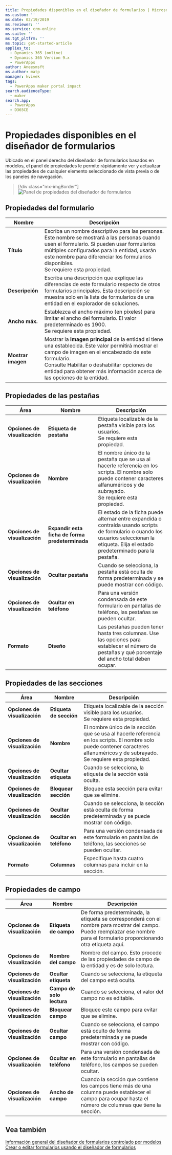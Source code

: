 ```yaml
---
title: Propiedades disponibles en el diseñador de formularios | MicrosoftDocs
ms.custom: ''
ms.date: 02/19/2019
ms.reviewer: ''
ms.service: crm-online
ms.suite: ''
ms.tgt_pltfrm: ''
ms.topic: get-started-article
applies_to:
  - Dynamics 365 (online)
  - Dynamics 365 Version 9.x
  - PowerApps
author: Aneesmsft
ms.author: matp
manager: kvivek
tags:
  - PowerApps maker portal impact
search.audienceType:
  - maker
search.app:
  - PowerApps
  - D365CE
---
```


# <a name="properties-available-in-the-form-designer"></a>Propiedades disponibles en el diseñador de formularios

Ubicado en el panel derecho del diseñador de formularios basados en modelos, el panel de propiedades le permite rápidamente ver y actualizar las propiedades de cualquier elemento seleccionado de vista previa o de los paneles de navegación. 

> [!div class="mx-imgBorder"] 
> ![](media/form-designer-property-pane.png "Panel de propiedades del diseñador de formularios")

## <a name="form-properties"></a>Propiedades del formulario


|Nombre  |Descripción  |
|---------|---------|
|**Título**     | Escriba un nombre descriptivo para las personas. Este nombre se mostrará a las personas cuando usen el formulario. Si pueden usar formularios múltiples configurados para la entidad, usarán este nombre para diferenciar los formularios disponibles. <br /> Se requiere esta propiedad.        |
|**Descripción**     |  Escriba una descripción que explique las diferencias de este formulario respecto de otros formularios principales. Esta descripción se muestra solo en la lista de formularios de una entidad en el explorador de soluciones.        |
|**Ancho máx.**     | Establezca el ancho máximo (en píxeles) para limitar el ancho del formulario. El valor predeterminado es 1900. <br /> Se requiere esta propiedad.       |
|**Mostrar imagen**      | Mostrar la **Imagen principal** de la entidad si tiene una establecida. Este valor permitirá mostrar el campo de imagen en el encabezado de este formulario. <br /> Consulte Habilitar o deshabilitar opciones de entidad para obtener más información acerca de las opciones de la entidad.         |


## <a name="tab-properties"></a>Propiedades de las pestañas

|Área   |Nombre  |Descripción  |
|---------|---------|---------|
|**Opciones de visualización**      | **Etiqueta de pestaña**      | Etiqueta localizable de la pestaña visible para los usuarios. <br /> Se requiere esta propiedad.         |
| **Opciones de visualización**      |  **Nombre**     |  El nombre único de la pestaña que se usa al hacerle referencia en los scripts. El nombre solo puede contener caracteres alfanuméricos y de subrayado. <br />Se requiere esta propiedad.      |
| **Opciones de visualización**      |  **Expandir esta ficha de forma predeterminada**      |  El estado de la ficha puede alternar entre expandida o contraída usando scripts de formulario o cuando los usuarios seleccionan la etiqueta. Elija el estado predeterminado para la pestaña.       |
| **Opciones de visualización**      | **Ocultar pestaña**     | Cuando se selecciona, la pestaña está oculta de forma predeterminada y se puede mostrar con código.       |
| **Opciones de visualización**      | **Ocultar en teléfono**     |  Para una versión condensada de este formulario en pantallas de teléfono, las pestañas se pueden ocultar.     |
| **Formato**   | **Diseño**     |  Las pestañas pueden tener hasta tres columnas. Use las opciones para establecer el número de pestañas y qué porcentaje del ancho total deben ocupar.      |

## <a name="section-properties"></a>Propiedades de las secciones


|Área   |Nombre  |Descripción  |
|---------|---------|---------|
|**Opciones de visualización**      | **Etiqueta de sección**    | Etiqueta localizable de la sección visible para los usuarios. <br /> Se requiere esta propiedad.      |
|**Opciones de visualización**      | **Nombre**    | El nombre único de la sección que se usa al hacerle referencia en los scripts. El nombre solo puede contener caracteres alfanuméricos y de subrayado. <br /> Se requiere esta propiedad.        |
|**Opciones de visualización**      | **Ocultar etiqueta**   |  Cuando se selecciona, la etiqueta de la sección está oculta.  |
|**Opciones de visualización**      | **Bloquear sección**    | Bloquee esta sección para evitar que se elimine.      |
|**Opciones de visualización**      | **Ocultar sección**     | Cuando se selecciona, la sección está oculta de forma predeterminada y se puede mostrar con código.      |
|**Opciones de visualización**      | **Ocultar en teléfono**     |  Para una versión condensada de este formulario en pantallas de teléfono, las secciones se pueden ocultar.     |
|**Formato**     |  **Columnas**    |  Especifique hasta cuatro columnas para incluir en la sección.      |

## <a name="field-properties"></a>Propiedades de campo


|Área  |Nombre  |Descripción  |
|---------|---------|---------|
|**Opciones de visualización**     | **Etiqueta de campo**    | De forma predeterminada, la etiqueta se corresponderá con el nombre para mostrar del campo. Puede reemplazar ese nombre para el formulario proporcionando otra etiqueta aquí.       |
|**Opciones de visualización**     |  **Nombre del campo**    | Nombre del campo. Esto procede de las propiedades de campo de la entidad y es de solo lectura.     |
|**Opciones de visualización**     | **Ocultar etiqueta**     | Cuando se selecciona, la etiqueta del campo está oculta.      |
|**Opciones de visualización**     | **Campo de solo lectura**    | Cuando se selecciona, el valor del campo no es editable.      |
|**Opciones de visualización**     |  **Bloquear campo**   |  Bloquee este campo para evitar que se elimine.     |
|**Opciones de visualización**     |  **Ocultar campo**     | Cuando se selecciona, el campo está oculto de forma predeterminada y se puede mostrar con código.      |
|**Opciones de visualización**     |  **Ocultar en teléfono**    | Para una versión condensada de este formulario en pantallas de teléfono, los campos se pueden ocultar.         |
|**Opciones de visualización**     | **Ancho de campo**      |  Cuando la sección que contiene los campos tiene más de una columna puede establecer el campo para ocupar hasta el número de columnas que tiene la sección.       |


## <a name="see-also"></a>Vea también
[Información general del diseñador de formularios controlado por modelos](form-designer-overview.md) <br />
[Crear o editar formularios usando el diseñador de formularios](create-and-edit-forms.md)
